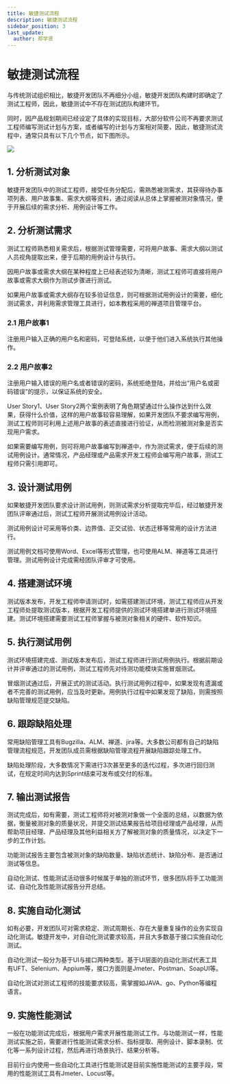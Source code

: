 ```yaml
---
title: 敏捷测试流程
description: 敏捷测试流程
sidebar_position: 3
last_update:
  author: 郑学贤
---
```


# 敏捷测试流程

与传统测试组织相比，敏捷开发团队不再细分小组，敏捷开发团队构建时即确定了测试工程师，因此，敏捷测试中不存在测试团队构建环节。

同时，因产品规划期间已经设定了具体的实现目标，大部分软件公司不再要求测试工程师编写测试计划与方案，或者编写的计划与方案相对简要，因此，敏捷测试流程中，通常只具有以下几个节点，如下图所示。

![](@site/static/img/test_img/2023-04-20-10-38-18.png)

## 1. 分析测试对象

敏捷开发团队中的测试工程师，接受任务分配后，需熟悉被测需求，其获得待办事项列表、用户故事集、需求大纲等资料，通过阅读从总体上掌握被测对象情况，便于开展后续的需求分析、用例设计等工作。

## 2. 分析测试需求

测试工程师熟悉相关需求后，根据测试管理需要，可将用户故事、需求大纲以测试人员视角提取出来，便于后期的用例设计与执行。 

因用户故事或需求大纲在某种程度上已经表述较为清晰，测试工程师可直接将用户故事或需求大纲作为测试步骤进行测试。

如果用户故事或需求大纲存在较多验证信息，则可根据测试用例设计的需要，细化测试需求，并利用需求管理工具进行，如本教程采用的禅道项目管理平台。

### 2.1 用户故事1

注册用户输入正确的用户名和密码，可登陆系统，以便于他们进入系统执行其他操作。

### 2.2 用户故事2

注册用户输入错误的用户名或者错误的密码，系统拒绝登陆，并给出“用户名或密码错误”的提示，以保证系统的安全。

User Story1、User Story2两个案例表明了角色期望通过什么操作达到什么效果，获得什么价值，这样的用户故事较容易理解，如果开发团队不要求编写用例，测试工程师则可利用上述用户故事的表述直接进行验证，从而检测被测对象是否实现用户需求。

如果需要编写用例，则可将用户故事编写到禅道中，作为测试需求，便于后续的测试用例设计。通常情况，产品经理或产品需求开发工程师会编写用户故事，测试工程师只需引用即可。

## 3. 设计测试用例

如果敏捷开发团队要求设计测试用例，则测试需求分析提取完毕后，经过敏捷开发团队评审通过后，测试工程师开展测试用例设计活动。

测试用例设计可采用等价类、边界值、正交试验、状态迁移等常用的设计方法进行。

测试用例文档可使用Word、Excel等形式管理，也可使用ALM、禅道等工具进行管理。测试用例设计完成需经团队评审才可使用。

## 4. 搭建测试环境

测试版本发布，开发工程师申请测试时，如需搭建测试环境，测试工程师应从开发工程师处提取测试版本，根据开发工程师提供的测试环境搭建单进行测试环境搭建。测试环境搭建需要测试工程师掌握与被测对象相关的硬件、软件知识。

## 5. 执行测试用例

测试环境搭建完成、测试版本发布后，测试工程师进行测试用例执行。根据前期设计并评审通过的测试用例，测试工程师先对待测功能模块实施冒烟测试。

冒烟测试通过后，开展正式的测试活动。执行测试用例过程中，如果发现有遗漏或者不完善的测试用例，应当及时更新。用例执行过程中如果发现了缺陷，则需按照缺陷管理规范提交缺陷。

## 6. 跟踪缺陷处理

常用缺陷管理工具有Bugzilla、ALM、禅道、jira等。大多数公司都有自己的缺陷管理流程规范，开发团队成员需根据缺陷管理流程开展缺陷跟踪处理工作。

缺陷处理阶段，大多数情况下需进行3次甚至更多的迭代过程，多次进行回归测试，在规定时间内达到Sprint结束可发布或交付的标准。

## 7. 输出测试报告

测试完成后，如有需要，测试工程师将对被测对象做一个全面的总结，以数据为依据，衡量被测对象的质量状况，并提交测试结果报告给项目经理或产品经理，从而帮助项目经理、产品经理及其他利益相关方了解被测对象的质量情况，以决定下一步的工作计划。

功能测试报告主要包含被测对象的缺陷数量、缺陷状态统计、缺陷分布、是否通过测试等信息。

自动化测试、性能测试活动很多时候属于单独的测试环节，很多团队将手工功能测试、自动化及性能测试报告分开总结。

## 8. 实施自动化测试

如有必要，开发团队可对需求稳定、测试周期长、存在大量重复操作的业务实现自动化测试。敏捷开发中，对自动化测试要求较高，并且大多数基于接口实施自动化测试。

自动化测试一般分为基于UI与接口两种类型。基于UI层面的自动化测试代表工具有UFT、Selenium、Appium等，接口方面则是Jmeter、Postman、SoapUI等。

自动化测试对测试工程师的技能要求较高，需掌握如JAVA、go、Python等编程语言。

## 9. 实施性能测试

一般在功能测试完成后，根据用户需求开展性能测试工作。与功能测试一样，性能测试实施之前，需要进行性能测试需求分析、指标提取、用例设计、脚本录制、优化等一系列设计过程，然后再进行场景执行、结果分析等。

目前行业内使用一些自动化工具进行性能测试是目前实施性能测试的主要手段，常用的性能测试工具有Jmeter、Locust等。